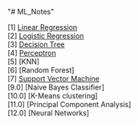 "# ML_Notes" 


[1] [Linear Regression](https://github.com/nsojib/ML_Notes/tree/main/regression) <br>
[2] [Logistic Regression](https://github.com/nsojib/ML_Notes/tree/main/logistic_regression) <br/> 
[3] [Decision Tree](https://github.com/nsojib/ML_Notes/tree/main/decision_tree)<br>
[4] [Perceptron](https://github.com/nsojib/ML_Notes/tree/main/perceptron)<br>
[5] [KNN] <br>
[6] [Random Forest]<br>
[7] [Support Vector Machine](https://github.com/nsojib/ML_Notes/tree/main/svm) <br>
[9.0] [Naive Bayes Classifier] <br>
[10.0] [K-Means clustering] <br>
[11.0] [Principal Component Analysis]<br>
[12.0] [Neural Networks] 

